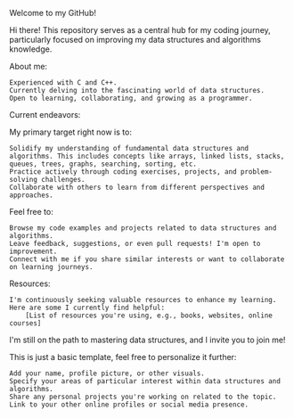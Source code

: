 Welcome to my GitHub!

Hi there!  This repository serves as a central hub for my coding journey, particularly focused on improving my data structures and algorithms knowledge.

About me:

    Experienced with C and C++. ‍
    Currently delving into the fascinating world of data structures.
    Open to learning, collaborating, and growing as a programmer.

Current endeavors:

My primary target right now is to:

    Solidify my understanding of fundamental data structures and algorithms. This includes concepts like arrays, linked lists, stacks, queues, trees, graphs, searching, sorting, etc.
    Practice actively through coding exercises, projects, and problem-solving challenges.
    Collaborate with others to learn from different perspectives and approaches.

Feel free to:

    Browse my code examples and projects related to data structures and algorithms.
    Leave feedback, suggestions, or even pull requests! I'm open to improvement.
    Connect with me if you share similar interests or want to collaborate on learning journeys.

Resources:

    I'm continuously seeking valuable resources to enhance my learning. Here are some I currently find helpful:
        [List of resources you're using, e.g., books, websites, online courses]

I'm still on the path to mastering data structures, and I invite you to join me!

This is just a basic template, feel free to personalize it further:

    Add your name, profile picture, or other visuals.
    Specify your areas of particular interest within data structures and algorithms.
    Share any personal projects you're working on related to the topic.
    Link to your other online profiles or social media presence.
